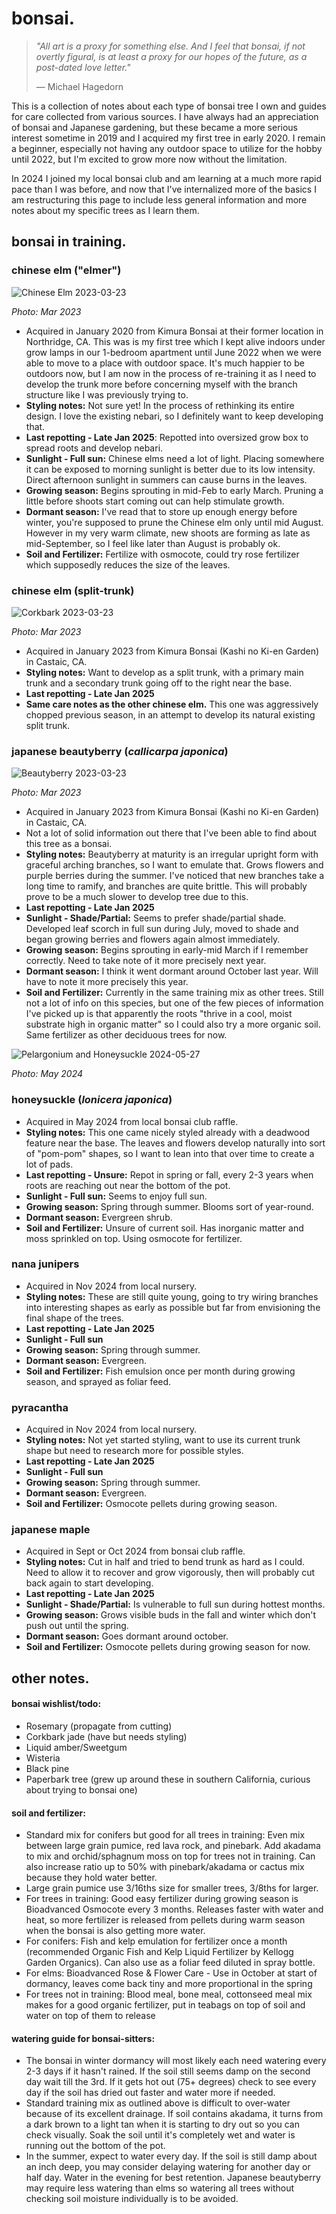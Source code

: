 # bonsai.

> *"All art is a proxy for something else. And I feel that bonsai, if not overtly figural, is at least a proxy for our hopes of the future, as a post-dated love letter."* 
>
> — Michael Hagedorn

This is a collection of notes about each type of bonsai tree I own and guides for care collected from various sources. I have always had an appreciation of bonsai and Japanese gardening, but these became a more serious interest sometime in 2019 and I acquired my first tree in early 2020. I remain a beginner, especially not having any outdoor space to utilize for the hobby until 2022, but I'm excited to grow more now without the limitation. 

In 2024 I joined my local bonsai club and am learning at a much more rapid pace than I was before, and now that I've internalized more of the basics I am restructuring this page to include less general information and more notes about my specific trees as I learn them.

## bonsai in training.

### chinese elm ("elmer")

![Chinese Elm 2023-03-23](../media/Chinese%20Elm%202023-03-23.jpg)

*Photo: Mar 2023*

- Acquired in January 2020 from Kimura Bonsai at their former location in Northridge, CA. This was is my first tree which I kept alive indoors under grow lamps in our 1-bedroom apartment until June 2022 when we were able to move to a place with outdoor space. It's much happier to be outdoors now, but I am now in the process of re-training it as I need to develop the trunk more before concerning myself with the branch structure like I was previously trying to.
- **Styling notes:** Not sure yet! In the process of rethinking its entire design. I love the existing nebari, so I definitely want to keep developing that.
- **Last repotting - Late Jan 2025**: Repotted into oversized grow box to spread roots and develop nebari. 
- **Sunlight - Full sun:** Chinese elms need a lot of light. Placing somewhere it can be exposed to morning sunlight is better due to its low intensity. Direct afternoon sunlight in summers can cause burns in the leaves.
- **Growing season:**  Begins sprouting in mid-Feb to early March. Pruning a little before shoots start coming out can help stimulate growth.
- **Dormant season:** I've read that to store up enough energy before winter, you're supposed to prune the Chinese elm only until mid August. However in my very warm climate, new shoots are forming as late as mid-September, so I feel like later than August is probably ok.
- **Soil and Fertilizer:** Fertilize with osmocote, could try rose fertilizer which supposedly reduces the size of the leaves.

### chinese elm (split-trunk)

![Corkbark 2023-03-23](../media/Corkbark%202023-03-23.jpg)

*Photo: Mar 2023*

- Acquired in January 2023 from Kimura Bonsai (Kashi no Ki-en Garden) in Castaic, CA.
- **Styling notes:** Want to develop as a split trunk, with a primary main trunk and a secondary trunk going off to the right near the base.
- **Last repotting - Late Jan 2025**
- **Same care notes as the other chinese elm.** This one was aggressively chopped previous season, in an attempt to develop its natural existing split trunk.

### japanese beautyberry (*callicarpa japonica*)

![Beautyberry 2023-03-23](../media/Beautyberry%202023-03-23.jpg)

*Photo: Mar 2023*

- Acquired in January 2023 from Kimura Bonsai (Kashi no Ki-en Garden) in Castaic, CA. 
- Not a lot of solid information out there that I've been able to find about this tree as a bonsai.
- **Styling notes:** Beautyberry at maturity is an irregular upright form with graceful arching branches, so I want to emulate that. Grows flowers and purple berries during the summer. I've noticed that new branches take a long time to ramify, and branches are quite brittle. This will probably prove to be a much slower to develop tree due to this.
- **Last repotting - Late Jan 2025**
- **Sunlight - Shade/Partial:** Seems to prefer shade/partial shade. Developed leaf scorch in full sun during July, moved to shade and began growing berries and flowers again almost immediately.
- **Growing season:**  Begins sprouting in early-mid March if I remember correctly. Need to take note of it more precisely next year.
- **Dormant season:** I think it went dormant around October last year. Will have to note it more precisely this year.
- **Soil and Fertilizer:** Currently in the same training mix as other trees. Still not a lot of info on this species, but one of the few pieces of information I've picked up is that apparently the roots "thrive in a cool, moist substrate high in organic matter" so I could also try a more organic soil. Same fertilizer as other deciduous trees for now.

![Pelargonium and Honeysuckle 2024-05-27](../media/Pelargonium%20and%20Honeysuckle%202024-05-27.jpg)

*Photo: May 2024*

### honeysuckle (*lonicera japonica*)

- Acquired in May 2024 from local bonsai club raffle. 
- **Styling notes:** This one came nicely styled already with a deadwood feature near the base. The leaves and flowers develop naturally into sort of "pom-pom" shapes, so I want to lean into that over time to create a lot of pads.
- **Last repotting - Unsure:** Repot in spring or fall, every 2-3 years when roots are reaching out near the bottom of the pot.
- **Sunlight - Full sun:** Seems to enjoy full sun.
- **Growing season:**  Spring through summer. Blooms sort of year-round.
- **Dormant season:** Evergreen shrub.
- **Soil and Fertilizer:** Unsure of current soil. Has inorganic matter and moss sprinkled on top. Using osmocote for fertilizer.

### nana junipers

- Acquired in Nov 2024 from local nursery. 
- **Styling notes:** These are still quite young, going to try wiring branches into interesting shapes as early as possible but far from envisioning the final shape of the trees.
- **Last repotting - Late Jan 2025**
- **Sunlight - Full sun**
- **Growing season:**  Spring through summer.
- **Dormant season:** Evergreen.
- **Soil and Fertilizer:** Fish emulsion once per month during growing season, and sprayed as foliar feed.

### pyracantha

- Acquired in Nov 2024 from local nursery. 
- **Styling notes:** Not yet started styling, want to use its current trunk shape but need to research more for possible styles.
- **Last repotting - Late Jan 2025**
- **Sunlight - Full sun**
- **Growing season:**  Spring through summer.
- **Dormant season:** Evergreen.
- **Soil and Fertilizer:** Osmocote pellets during growing season.

### japanese maple

- Acquired in Sept or Oct 2024 from bonsai club raffle.
- **Styling notes:** Cut in half and tried to bend trunk as hard as I could. Need to allow it to recover and grow vigorously, then will probably cut back again to start developing.
- **Last repotting - Late Jan 2025**
- **Sunlight - Shade/Partial:** Is vulnerable to full sun during hottest months.
- **Growing season:** Grows visible buds in the fall and winter which don't push out until the spring.
- **Dormant season:** Goes dormant around october.
- **Soil and Fertilizer:** Osmocote pellets during growing season for now.

## other notes.

#### bonsai wishlist/todo:

- Rosemary (propagate from cutting)
- Corkbark jade (have but needs styling)
- Liquid amber/Sweetgum
- Wisteria
- Black pine
- Paperbark tree (grew up around these in southern California, curious about trying to bonsai one)

#### soil and fertilizer:

- Standard mix for conifers but good for all trees in training: Even mix between large grain pumice, red lava rock, and pinebark. Add akadama to mix and orchid/sphagnum moss on top for trees not in training. Can also increase ratio up to 50% with pinebark/akadama or cactus mix because they hold water better.
- Large grain pumice use 3/16ths size for smaller trees, 3/8ths for larger.
- For trees in training: Good easy fertilizer during growing season is Bioadvanced Osmocote every 3 months. Releases faster with water and heat, so more fertilizer is released from pellets during warm season when the bonsai is also getting more water.
- For conifers: Fish and kelp emulation for fertilizer once a month (recommended Organic Fish and Kelp Liquid Fertilizer by Kellogg Garden Organics). Can also use as a foliar feed diluted in spray bottle.
- For elms: Bioadvanced Rose & Flower Care - Use in October at start of dormancy, leaves come back tiny and more proportional in the spring
- For trees not in training: Blood meal, bone meal, cottonseed meal mix makes for a good organic fertilizer, put in teabags on top of soil and water on top of them to release

#### watering guide for bonsai-sitters:

- The bonsai in winter dormancy will most likely each need watering every 2-3 days if it hasn't rained. If the soil still seems damp on the second day wait till the 3rd. If it gets hot out (75+ degrees) check to see every day if the soil has dried out faster and water more if needed.
- Standard training mix as outlined above is difficult to over-water because of its excellent drainage. If soil contains akadama, it turns from a dark brown to a light tan when it is starting to dry out so you can check visually. Soak the soil until it's completely wet and water is running out the bottom of the pot.
- In the summer, expect to water every day. If the soil is still damp about an inch deep, you may consider delaying watering for another day or half day. Water in the evening for best retention. Japanese beautyberry may require less watering than elms so watering all trees without checking soil moisture individually is to be avoided.
